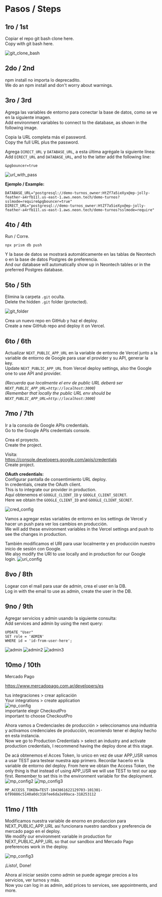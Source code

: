 # Pasos / Steps

## 1ro / 1st

Copiar el repo git bash clone here.  
Copy with git bash here.

![git_clone_bash](./public/readme/1.webp)

## 2do / 2nd

npm install no importa lo deprecadito.  
We do an npm install and don't worry about warnings.

## 3ro / 3rd

Agrega las variables de entorno para conectar la base de datos, como se ve en la siguiente imagen.  
Add environment variables to connect to the database, as shown in the following image.

Copia la URL completa más el password.  
Copy the full URL plus the password.

Agrega `DIRECT_URL` y `DATABASE_URL`, a esta última agrégale la siguiente línea:  
Add `DIRECT_URL` and `DATABASE_URL`, and to the latter add the following line:

```
&pgbouncer=true
```

![url_with_pass](./public/readme/2.webp)

**Ejemplo / Example:**

```
DATABASE_URL="postgresql://demo-turnos_owner:HtZf7a5ieXyx@ep-jolly-feather-a4rfb11l.us-east-1.aws.neon.tech/demo-turnos?sslmode=require&pgbouncer=true"
DIRECT_URL="postgresql://demo-turnos_owner:HtZf7a5ieXyx@ep-jolly-feather-a4rfb11l.us-east-1.aws.neon.tech/demo-turnos?sslmode=require"
```

## 4to / 4th

Run / Corre.

```
npx prism db push
```

Y la base de datos se mostrará automáticamente en las tablas de Neontech o en la base de datos Postgres de preferencia.  
And our database will automatically show up in Neontech tables or in the preferred Postgres database.

## 5to / 5th

Elimina la carpeta `.git` oculta.  
Delete the hidden `.git` folder (protected).

![git_folder](./public/readme/3.webp)

Crea un nuevo repo en GitHub y haz el deploy.  
Create a new GitHub repo and deploy it on Vercel.

## 6to / 6th

Actualizar `NEXT_PUBLIC_APP_URL` en la variable de entorno de Vercel junto a la variable de entorno de Google para usar el provider y su API, generar la key.  
Update `NEXT_PUBLIC_APP_URL` from Vercel deploy settings, also the Google one to use API and provider.

_(Recuerda que localmente el env de public URL deberá ser `NEXT_PUBLIC_APP_URL=http://localhost:3000`)_  
_(Remember that locally the public URL env should be `NEXT_PUBLIC_APP_URL=http://localhost:3000`)_

## 7mo / 7th

Ir a la consola de Google APIs credentials.  
Go to the Google APIs credentials console.

Crea el proyecto.  
Create the project.

Visita:  
https://console.developers.google.com/apis/credentials  
Create project.

**OAuth credentials:**  
Configurar pantalla de consentimiento URL deploy.  
In credentials, create the OAuth client.  
This is to integrate our provider in production.  
Aquí obtenemos el `GOOGLE_CLIENT_ID` y `GOOGLE_CLIENT_SECRET`.  
Here we obtain the `GOOGLE_CLIENT_ID` and `GOOGLE_CLIENT_SECRET`.

![cred_config](./public/readme/4.webp)

Vamos a agregar estas variables de entorno en los settings de Vercel y hacer un push para ver los cambios en producción.  
We will add these environment variables in the Vercel settings and push to see the changes in production.

También modificamos el URI para usar localmente y en producción nuestro inicio de sesión con Google.  
We also modify the URI to use locally and in production for our Google login.
![uri_config](./public/readme/5.webp)

## 8vo / 8th

Logear con el mail para usar de admin, crea el user en la DB.  
Log in with the email to use as admin, create the user in the DB.

## 9no / 9th

Agregar servicios y admin usando la siguiente consulta:  
Add services and admin by using the next query:

```
UPDATE "User"
SET role = 'ADMIN'
WHERE id = 'id-from-user-here';
```

![admin](./public/readme/8.webp)
![admin2](./public/readme/9.webp)
![admin3](./public/readme/10.webp)

## 10mo / 10th

Mercado Pago

https://www.mercadopago.com.ar/developers/es

tus integraciones > crear aplicación  
Your integrations > create application  
![mp_config](./public/readme/6.webp)  
importante elegir CheckoutPro  
important to choose CheckoutPro

Ahora vamos a Credenciasles de producción > seleccionamos una industria y activamos credenciales de producción, recomiendo tener el deploy hecho en esta instancia.  
Now we go to Production Credentials > select an industry and activate production credentials, I recommend having the deploy done at this stage.

De acá obtenemos el Acces Token, lo unico en vez de usar APP_USR vamos a usar TEST para testear nuestra app primero. Recordar hacerlo en la variable de entorno del deploy.
From here we obtain the Access Token, the only thing is that instead of using APP_USR we will use TEST to test our app first. Remember to set this in the environment variable for the deployment.  
![mp_config2](./public/readme/7.webp)
![mp_config3](./public/readme/12.webp)

```
MP_ACCESS_TOKEN=TEST-1043861622129703-101301-6f99886c5140a0dc316fee6da2e99aca-318253112
```

## 11mo / 11th

Modificamos nuestra variable de enorno en produccion para NEXT_PUBLIC_APP_URL así funcionara nuestro sandbox y preferencia de mercado pago en el deploy.  
We modify our environment variable in production for NEXT_PUBLIC_APP_URL so that our sandbox and Mercado Pago preferences work in the deploy.

![mp_config3](./public/readme/11.webp)

¡Listo!, Done!

Ahora al iniciar sesión como admin se puede agregar precios a los servicios, ver turnos y más.  
Now you can log in as admin, add prices to services, see appointments, and more.

